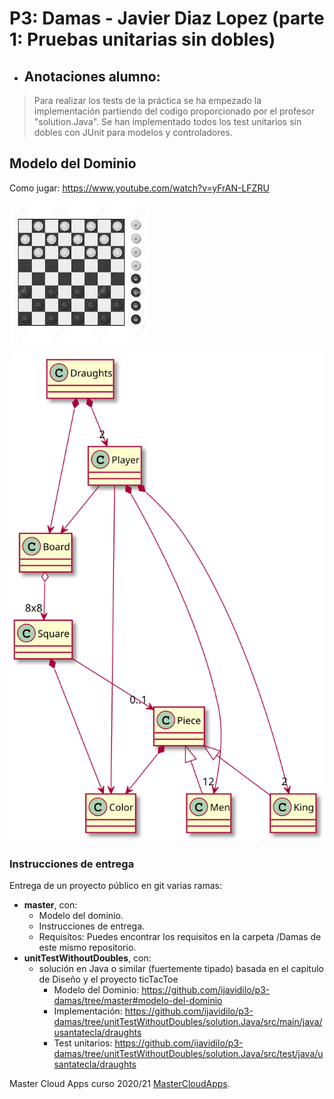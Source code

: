 # P3: Damas - Javier Diaz Lopez (parte 1: Pruebas unitarias sin dobles)

  * ## Anotaciones alumno: 
  > Para realizar los tests de la práctica se ha empezado la implementación partiendo del codigo proporcionado por el profesor "solution.Java". Se han implementado todos los test unitarios sin dobles con JUnit para modelos y controladores.

## Modelo del Dominio
Como jugar: https://www.youtube.com/watch?v=yFrAN-LFZRU

![This is a alt text.](./Damas/images/draughts.jpg "Damas.")

![This is a alt text.](./Damas/images/draughtsModeloDominio.svg "Damas.")

### Instrucciones de entrega

Entrega de un proyecto público en git varias ramas:

* **master**, con:
    * Modelo del dominio.
    * Instrucciones de entrega.
    * Requisitos: Puedes encontrar los requisitos en la carpeta /Damas de este mismo repositorio.
* **unitTestWithoutDoubles**, con:
    * solución en Java o similar (fuertemente tipado) basada en el capitulo de Diseño y el proyecto ticTacToe
        * Modelo del Dominio: https://github.com/ijavidilo/p3-damas/tree/master#modelo-del-dominio
        * Implementación: https://github.com/ijavidilo/p3-damas/tree/unitTestWithoutDoubles/solution.Java/src/main/java/usantatecla/draughts
        * Test unitarios: https://github.com/ijavidilo/p3-damas/tree/unitTestWithoutDoubles/solution.Java/src/test/java/usantatecla/draughts

Master Cloud Apps curso 2020/21 [MasterCloudApps](https://www.codeurjc.es/mastercloudapps/).